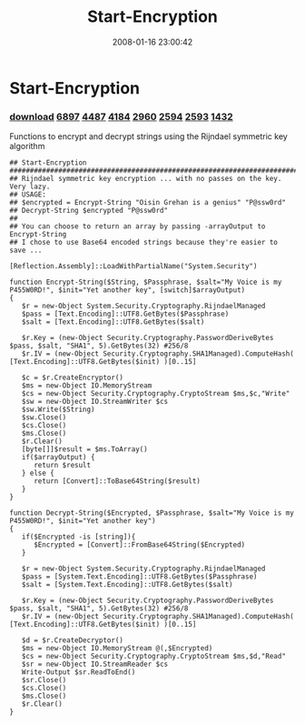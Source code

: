 ﻿---
pid:            116
parent:         0
children:       6897,4487,4184,2960,2594,2593,1432
poster:         Joel Bennett
title:          Start-Encryption
date:           2008-01-16 23:00:42
description:    Functions to encrypt and decrypt strings using the Rijndael symmetric key algorithm
format:         posh
---

# Start-Encryption

### [download](116.ps1)  [6897](6897.md) [4487](4487.md) [4184](4184.md) [2960](2960.md) [2594](2594.md) [2593](2593.md) [1432](1432.md)

Functions to encrypt and decrypt strings using the Rijndael symmetric key algorithm

```posh
## Start-Encryption
##################################################################################################
## Rijndael symmetric key encryption ... with no passes on the key. Very lazy.
## USAGE:
## $encrypted = Encrypt-String "Oisin Grehan is a genius" "P@ssw0rd"
## Decrypt-String $encrypted "P@ssw0rd"
##
## You can choose to return an array by passing -arrayOutput to Encrypt-String
## I chose to use Base64 encoded strings because they're easier to save ...

[Reflection.Assembly]::LoadWithPartialName("System.Security")

function Encrypt-String($String, $Passphrase, $salt="My Voice is my P455W0RD!", $init="Yet another key", [switch]$arrayOutput)
{
   $r = new-Object System.Security.Cryptography.RijndaelManaged
   $pass = [Text.Encoding]::UTF8.GetBytes($Passphrase)
   $salt = [Text.Encoding]::UTF8.GetBytes($salt)

   $r.Key = (new-Object Security.Cryptography.PasswordDeriveBytes $pass, $salt, "SHA1", 5).GetBytes(32) #256/8
   $r.IV = (new-Object Security.Cryptography.SHA1Managed).ComputeHash( [Text.Encoding]::UTF8.GetBytes($init) )[0..15]
   
   $c = $r.CreateEncryptor()
   $ms = new-Object IO.MemoryStream
   $cs = new-Object Security.Cryptography.CryptoStream $ms,$c,"Write"
   $sw = new-Object IO.StreamWriter $cs
   $sw.Write($String)
   $sw.Close()
   $cs.Close()
   $ms.Close()
   $r.Clear()
   [byte[]]$result = $ms.ToArray()
   if($arrayOutput) {
      return $result
   } else {
      return [Convert]::ToBase64String($result)
   }
}

function Decrypt-String($Encrypted, $Passphrase, $salt="My Voice is my P455W0RD!", $init="Yet another key")
{
   if($Encrypted -is [string]){
      $Encrypted = [Convert]::FromBase64String($Encrypted)
   }

   $r = new-Object System.Security.Cryptography.RijndaelManaged
   $pass = [System.Text.Encoding]::UTF8.GetBytes($Passphrase)
   $salt = [System.Text.Encoding]::UTF8.GetBytes($salt)

   $r.Key = (new-Object Security.Cryptography.PasswordDeriveBytes $pass, $salt, "SHA1", 5).GetBytes(32) #256/8
   $r.IV = (new-Object Security.Cryptography.SHA1Managed).ComputeHash( [Text.Encoding]::UTF8.GetBytes($init) )[0..15]

   $d = $r.CreateDecryptor()
   $ms = new-Object IO.MemoryStream @(,$Encrypted)
   $cs = new-Object Security.Cryptography.CryptoStream $ms,$d,"Read"
   $sr = new-Object IO.StreamReader $cs
   Write-Output $sr.ReadToEnd()
   $sr.Close()
   $cs.Close()
   $ms.Close()
   $r.Clear()
}

```
